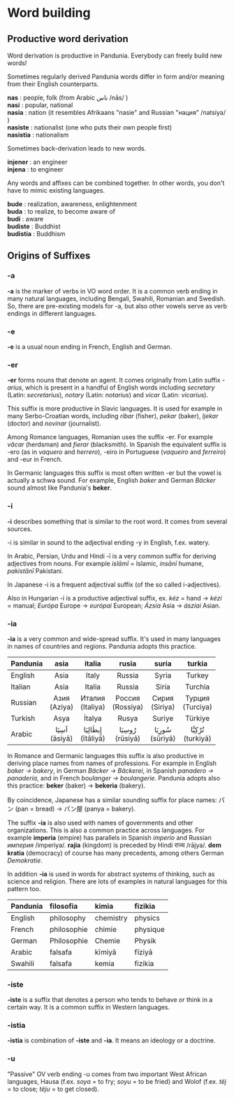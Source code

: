 # Word building

## Productive word derivation

Word derivation is productive in Pandunia. Everybody can freely build new words!

Sometimes regularly derived Pandunia words differ in form and/or meaning from their English counterparts.

**nas** : people, folk (from Arabic ناس /nās/ )  
**nasi** : popular, national  
**nasia** : nation (it resembles Afrikaans "nasie" and Russian "нация" /natsiya/ )  
**nasiste** : nationalist (one who puts their own people first)  
**nasistia** : nationalism

Sometimes back-derivation leads to new words.

**injener** : an engineer  
**injena** : to engineer  

Any words and affixes can be combined together. In other words, you don't have to mimic existing languages.

**bude** : realization, awareness, enlightenment  
**buda** : to realize, to become aware of  
**budi** : aware  
**budiste** : Buddhist  
**budistia** : Buddhism  


## Origins of Suffixes

### -a

**-a** is the marker of verbs in VO word order. It is a common verb ending in many natural languages, including Bengali, Swahili, Romanian and Swedish. So, there are pre-existing models for -a, but also other vowels serve as verb endings in different languages.

### -e

**-e** is a usual noun ending in French, English and German.

### -er

**-er** forms nouns that denote an agent. It comes originally from Latin suffix _-arius_, which is present in a handful of English words including _secretary_ (Latin: _secretarius_), _notary_ (Latin: _notarius_) and _vicar_ (Latin: _vicarius_).

This suffix is more productive in Slavic languages. It is used for example in many Serbo-Croatian words, including _ribar_ (fisher), _pekar_ (baker), _ljekar_ (doctor) and _novinar_ (journalist).

Among Romance languages, Romanian uses the suffix -er. For example _văcar_ (herdsman) and _fierar_ (blacksmith). In Spanish the equivalent suffix is -ero (as in _vaquero_ and _herrero_), -eiro in Portuguese (_vaqueiro_ and _ferreiro_) and -eur in French.

In Germanic languages this suffix is most often written -er but the vowel is actually a schwa sound. For example, English _baker_ and German _Bäcker_ sound almost like Pandunia's **beker**.

### -i

**-i** describes something that is similar to the root word. It comes from several sources.

-i is similar in sound to the adjectival ending -y in English, f.ex. watery.

In Arabic, Persian, Urdu and Hindi -ī is a very common suffix for deriving adjectives from nouns. For example _islāmī_ = Islamic, _insānī_ humane, _pakistānī_ Pakistani.

In Japanese -i is a frequent adjectival suffix (of the so called i-adjectives).

Also in Hungarian -i is a productive adjectival suffix, ex. _kéz_ = hand → _kézi_ = manual; _Európa_ Europe → _európai_ European; _Ázsia_ Asia →  _ásziai_ Asian.


### -ia

**-ia** is a very common and wide-spread suffix. It's used in many languages in names of countries and regions. Pandunia adopts this practice.

| Pandunia | asia            | italia              | rusia               | suria             | turkia              |
|:---------|:---------------:|:-------------------:|:-------------------:|:-----------------:|:-------------------:|
| English  | Asia            | Italy               | Russia              | Syria             | Turkey              |
| Italian  | Asia            | Italia              | Russia              | Siria             | Turchia             |
| Russian  | Азия<br>(Aziya) | Италия<br>(Italiya) | Россия<br>(Rossiya) | Сирия<br>(Siriya) | Турция<br>(Turciya) |
| Turkish  | Asya            | İtalya              | Rusya               | Suriye            | Türkiye             |
| Arabic   | آسِيَا <br>(āsiyā) | إِيطَالِيَا <br>(ītāliyā) | رُوسِيَا <br>(rūsiyā)  | سُورِيَا <br>(sūriyā) | تُرْكِيَّا <br>(turkiyā)  |

In Romance and Germanic languages this suffix is also productive in deriving place names from names of professions. For example in English _baker → bakery_, in German _Bäcker → Bäckerei_, in Spanish _panadero → panadería_, and in French _boulanger → boulangerie_. Pandunia adopts also this practice: **beker** (baker) → **bekeria** (bakery).

By coincidence, Japanese has a similar sounding suffix for place names:
パン (pan = bread) → パン屋 (panya = bakery).

The suffix **-ia** is also used with names of governments and other organizations. This is also a common practice across languages. For example **imperia** (empire) has parallels in Spanish _imperio_ and Russian _империя_ /imperiya/. **rajia** (kingdom) is preceded by Hindi राज्य /rājya/. **dem kratia** (democracy) of course has many precedents, among others German _Demokratie_.

In addition **-ia** is used in words for abstract systems of thinking, such as science and religion. There are lots of examples in natural languages for this pattern too.

| Pandunia | filosofia   | kimia     | fizikia  |
|:---------|:------------|:----------|:---------|
| English  | philosophy  | chemistry | physics  |
| French   | philosophie | chimie    | physique |
| German   | Philosophie | Chemie    | Physik   |
| Arabic   | falsafa     | kīmiyā    | fīziyā   |
| Swahili  | falsafa     | kemia     | fizikia  |


### -iste

**-iste** is a suffix that denotes a person who tends to behave or think in a certain way. It is a common suffix in Western languages.

### -istia

**-istia** is combination of **-iste** and **-ia**. It means an ideology or a doctrine.

### -u

"Passive" OV verb ending -u comes from two important West African languages, Hausa (f.ex. _soya_ = to fry; _soyu_ = to be fried) and Wolof (f.ex. _tëj_ = to close; _tëju_ = to get closed).


